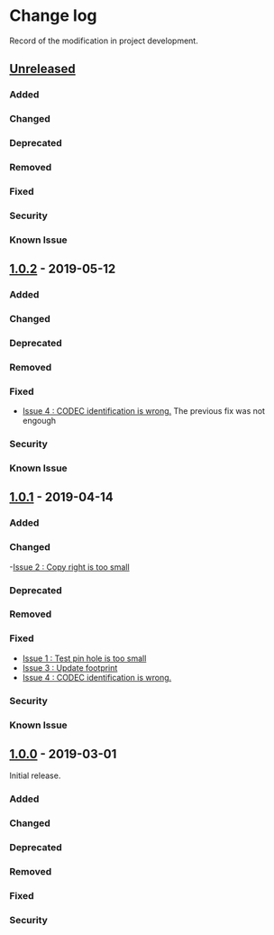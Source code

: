 # Change log
Record of the modification in project development.
## [Unreleased]

### Added
### Changed
### Deprecated
### Removed
### Fixed
### Security
### Known Issue

## [1.0.2] - 2019-05-12

### Added
### Changed
### Deprecated
### Removed
### Fixed
- [Issue 4 : CODEC identification is wrong.](https://github.com/suikan4github/Akashi-02/issues/4)
The previous fix was not engough

### Security
### Known Issue


## [1.0.1] - 2019-04-14

### Added
### Changed
-[Issue 2 : Copy right is too small ](https://github.com/suikan4github/Akashi-02/issues/2)

### Deprecated
### Removed
### Fixed
- [Issue 1 : Test pin hole is too small ](https://github.com/suikan4github/Akashi-02/issues/1)
- [Issue 3 : Update footprint ](https://github.com/suikan4github/Akashi-02/issues/3)
- [Issue 4 : CODEC identification is wrong.](https://github.com/suikan4github/Akashi-02/issues/4)

### Security
### Known Issue

## [1.0.0] - 2019-03-01
Initial release. 

### Added
### Changed
### Deprecated
### Removed
### Fixed
### Security

[Unreleased]: https://github.com/suikan4github/Akashi-02/compare/v1.0.2...develop
[1.0.2]: https://github.com/suikan4github/Akashi-02/compare/v1.0.1...v1.0.2
[1.0.1]: https://github.com/suikan4github/Akashi-02/compare/v1.0.0...v1.0.1
[1.0.0]: https://github.com/suikan4github/Akashi-02/compare/v1.0.0...v0.0.0
